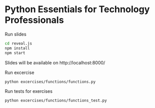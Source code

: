 # Python Essentials for Technology Professionals

Run slides

```bash
cd reveal.js
npm install
npm start
```

Slides will be available on http://localhost:8000/


Run excercise

```bash
python excercises/functions/functions.py
```

Run tests for exercises

```bash
python excercises/functions/functions_test.py
```
